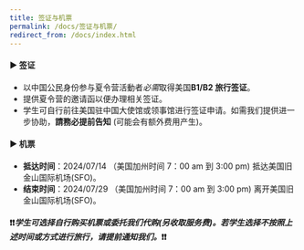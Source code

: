 ```yaml
---
title: 签证与机票
permalink: /docs/签证与机票/
redirect_from: /docs/index.html
---
```


#### ▶︎ 签证

* 以中国公民身份参与夏令营活動者*必需*取得美国**B1/B2 旅行签证**。 <br>
* 提供夏令营的邀请函以便办理相关签证。<br>
* 学生可自行前往美国驻中国大使馆或领事馆进行签证申请。如需我们提供进一步协助，**請務必提前告知** (可能会有额外费用产生)。<br>

#### ▶︎ 机票

* **抵达时间**：2024/07/14 （美国加州时间 7：00 am 到 3:00 pm) 抵达美国旧金山国际机场(SFO)。
* **结束时间**：2024/07/29 （美国加州时间 7：00 am 到 3:00 pm) 离开美国旧金山国际机场(SFO)。

#### ❗️❗️*学生可选择自行购买机票或委托我们代购(另收取服务费)。若学生选择不按照上述时间或方式进行旅行，请提前通知我们。*❗️❗️
